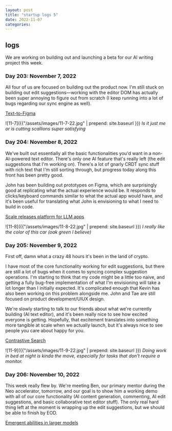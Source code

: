 ```yaml
---
layout: post
title: "startup logs 5"
date: 2022-11-07
categories:
---
```

## logs
We are working on building out and launching a beta for our AI writing project this week.

### Day 203: November 7, 2022
All four of us are focused on building out the product now. I'm still stuck on building out edit suggestions—working with the editor DOM has actually been super annoying to figure out from scratch (I keep running into a lot of bugs regarding our sync engine as well).

[Text-to-Figma](https://twitter.com/mathemagic1an/status/1589657222094934016?s=20&t=Jy1u3bfxLaPE35NxwHMgrA)

![11-7]({{"/assets/images/11-7-22.jpg" | prepend: site.baseurl }})
*Is it just me or is cutting scallions super satisfying*

### Day 204: November 8, 2022
We've built out essentially all the basic functionalities you'd want in a non-AI-powered text editor. There's only one AI feature that's really left (the edit suggestions that I'm working on). There's a lot of gnarly CRDT sync stuff with rich text that I'm still sorting through, but progress today along this front has been pretty good.

John has been building out prototypes on Figma, which are surprisingly good at replicating what the actual experience would be. It responds to clicks/keyboard commands similar to what the actual app would have, and it's been useful for translating what John is envisioning to what I need to build in code.

[Scale releases platform for LLM apps](https://twitter.com/alexandr_wang/status/1590081944603484160?s=20&t=q51RCgzOUYgSe-fMmEe2JA)

![11-8]({{"/assets/images/11-8-22.jpg" | prepend: site.baseurl }})
*I really like the color of this car (oak green I believe)*

### Day 205: November 9, 2022

First off, damn what a crazy 48 hours it's been in the land of crypto.

I have most of the core functionality working for edit suggestions, but there are still a lot of bugs when it comes to syncing complex suggestion operations. I'm starting to think that my code might be a little too naive, and getting a fully bug-free implementation of what I'm envisioning will take a lot longer than I initially expected. It's complicated enough that Kevin has also been working on this problem alongside me. John and Tae are still focused on product development/UIUX design.

We're slowly starting to talk to our friends about what we're currently building (AI text editor), and it's been really nice to see how excited everyone is getting. Hopefully, that excitement translates into something more tangible at scale when we actually launch, but it's always nice to see people you care about happy for you.

[Contrastive Search](https://twitter.com/joao_gante/status/1590293010385760256?s=20&t=LCiCvBZkPN2KqGdDvZJkMQ)

![11-9]({{"/assets/images/11-9-22.jpg" | prepend: site.baseurl }})
*Doing work in bed at night is kinda the move, especially for tasks that don't require a monitor.*

### Day 206: November 10, 2022
This week really flew by. We're meeting Ben, our primary mentor during the Neo accelerator, tomorrow, and our goal is to show him a working demo with all of our core functionality (AI content generation, commenting, AI edit suggestions, and basic collaborative text editor stuff). The only real hard thing left at the moment is wrapping up the edit suggestions, but we should be able to finish by EOD.

[Emergent abilities in larger models](https://ai.googleblog.com/2022/11/characterizing-emergent-phenomena-in.html)